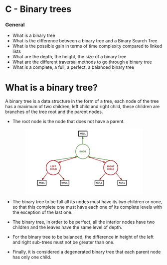 # C - Binary trees

### General

- What is a binary tree
- What is the difference between a binary tree and a Binary Search Tree
- What is the possible gain in terms of time complexity compared to linked lists
- What are the depth, the height, the size of a binary tree
- What are the different traversal methods to go through a binary tree
- What is a complete, a full, a perfect, a balanced binary tree



# What is a binary tree?

A binary tree is a data structure in the form of a tree, each node of the tree has a maximum of two children, left child and right child, these children are branches of the tree root and the parent nodes. 

- The root node is the node that does not have a parent.

<p align="center">
   <img align="center" width="75%" height="75%" src="root node.png">
</p>

- The binary tree to be full all its nodes must have its two children or none, so that this complete one must have each one of its complete levels with the exception of the last one.

- The binary tree, in order to be perfect, all the interior nodes have two children and the leaves have the same level of depth.

- For the binary tree to be balanced, the difference in height of the left and right sub-trees must not be greater than one.

- Finally, it is considered a degenerated binary tree that each parent node has only one child.